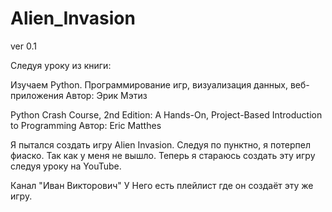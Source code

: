 # Alien_Invasion

ver 0.1

Следуя уроку из книги:

Изучаем Python. Программирование игр, визуализация данных, веб-приложения 
Автор: Эрик Мэтиз

Python Crash Course, 2nd Edition: A Hands-On, Project-Based Introduction to Programming
Автор: Eric Matthes

Я пытался создать игру Alien Invasion. Следуя по пунктно, я потерпел фиаско. Так как у меня не вышло.
Теперь я стараюсь создать эту игру следуя уроку на YouTube.

Канал "Иван Викторович" У Него есть плейлист где он создаёт эту же игру.